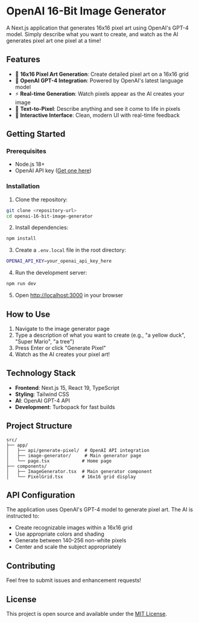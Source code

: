 # OpenAI 16-Bit Image Generator

A Next.js application that generates 16x16 pixel art using OpenAI's GPT-4 model. Simply describe what you want to create, and watch as the AI generates pixel art one pixel at a time!

## Features

- 🎨 **16x16 Pixel Art Generation**: Create detailed pixel art on a 16x16 grid
- 🤖 **OpenAI GPT-4 Integration**: Powered by OpenAI's latest language model
- ⚡ **Real-time Generation**: Watch pixels appear as the AI creates your image
- 🎯 **Text-to-Pixel**: Describe anything and see it come to life in pixels
- 🎨 **Interactive Interface**: Clean, modern UI with real-time feedback

## Getting Started

### Prerequisites

- Node.js 18+ 
- OpenAI API key ([Get one here](https://platform.openai.com/api-keys))

### Installation

1. Clone the repository:
```bash
git clone <repository-url>
cd openai-16-bit-image-generator
```

2. Install dependencies:
```bash
npm install
```

3. Create a `.env.local` file in the root directory:
```bash
OPENAI_API_KEY=your_openai_api_key_here
```

4. Run the development server:
```bash
npm run dev
```

5. Open [http://localhost:3000](http://localhost:3000) in your browser

## How to Use

1. Navigate to the image generator page
2. Type a description of what you want to create (e.g., "a yellow duck", "Super Mario", "a tree")
3. Press Enter or click "Generate Pixel"
4. Watch as the AI creates your pixel art!

## Technology Stack

- **Frontend**: Next.js 15, React 19, TypeScript
- **Styling**: Tailwind CSS
- **AI**: OpenAI GPT-4 API
- **Development**: Turbopack for fast builds

## Project Structure

```
src/
├── app/
│   ├── api/generate-pixel/  # OpenAI API integration
│   ├── image-generator/     # Main generator page
│   └── page.tsx            # Home page
├── components/
│   ├── ImageGenerator.tsx  # Main generator component
│   └── PixelGrid.tsx       # 16x16 grid display
```

## API Configuration

The application uses OpenAI's GPT-4 model to generate pixel art. The AI is instructed to:
- Create recognizable images within a 16x16 grid
- Use appropriate colors and shading
- Generate between 140-256 non-white pixels
- Center and scale the subject appropriately

## Contributing

Feel free to submit issues and enhancement requests!

## License

This project is open source and available under the [MIT License](LICENSE).
